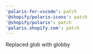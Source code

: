 ```yaml
---
'polaris-for-vscode': patch
'@shopify/polaris-icons': patch
'@shopify/polaris': patch
'polaris.shopify.com': patch
---
```


Replaced glob with globby
